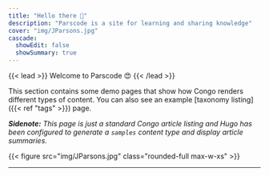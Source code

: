 ```yaml
---
title: "Hello there 👋"
description: "Parscode is a site for learning and sharing knowledge"
cover: "img/JParsons.jpg"
cascade:
  showEdit: false
  showSummary: true
---
```


{{< lead >}}
Welcome to Parscode :heart_eyes:
{{< /lead >}}

This section contains some demo pages that show how Congo renders different types of content. You can also see an example [taxonomy listing]({{< ref "tags" >}}) page.

_**Sidenote:** This page is just a standard Congo article listing and Hugo has been configured to generate a `samples` content type and display article summaries._

{{< figure src="img/JParsons.jpg" class="rounded-full max-w-xs" >}}

---
